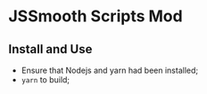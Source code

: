 # JSSmooth Scripts Mod

## Install and Use

- Ensure that Nodejs and yarn had been installed;
- `yarn` to build;
